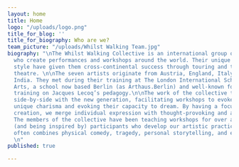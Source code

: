 ```yaml
---
layout: home
title: Home
logo: "/uploads/logo.png"
title_for_blog: ''
title_for_biography: Who are we?
team_picture: "/uploads/Whilst Walking Team.jpg"
biography: "\nThe Whilst Walking Collective is an international group of theatre-makers
  who create performances and workshops around the world. Their unique process and
  style have given them cross-continental success through touring and teaching devised
  theatre. \n\nThe seven artists originate from Austria, England, Italy, Spain and
  India. They met during their training at The London International School of Performing
  Arts, a school now based Berlin (as Arthaus.Berlin) and well-known for its unique
  training on Jacques Lecoq’s pedagogy.\n\nThe work of the collective thrives by working
  side-by-side with the new generation, facilitating workshops to evoke the participant’s
  unique charisma and evoking their capacity to dream. By having a focus on group
  creation, we merge individual expression with thought-provoking and accessible productions.
  The members of the collective have been teaching workshops for over a decade, inspiring
  (and being inspired by) participants who develop our artistic practice. Our work
  often combines physical comedy, tragedy, personal storytelling, and even multimedia.
  \n"
published: true

---
```

